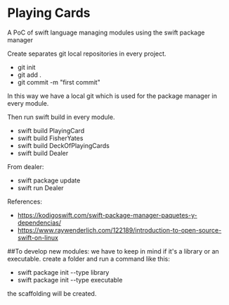 # Playing Cards

A PoC of swift language managing modules using the swift package manager

Create separates git local repositories in every project.
- git init
- git add .
- git commit -m "first commit"

In this way we have a local git which is used for the package manager in every module.

Then run swift build in every module.
- swift build PlayingCard
- swift build FisherYates
- swift build DeckOfPlayingCards
- swift build Dealer

From dealer:
- swift package update 
- swift run Dealer
 

References: 
- https://kodigoswift.com/swift-package-manager-paquetes-y-dependencias/
- https://www.raywenderlich.com/122189/introduction-to-open-source-swift-on-linux

##To develop new modules:
we have to keep in mind if it's a library or an executable.
create a folder and run a command like this:
- swift package init --type library
- swift package init --type executable

the scaffolding will be created.